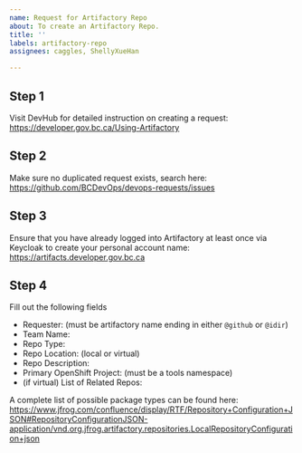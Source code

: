 ```yaml
---
name: Request for Artifactory Repo
about: To create an Artifactory Repo.
title: ''
labels: artifactory-repo
assignees: caggles, ShellyXueHan

---
```


## Step 1
Visit DevHub for detailed instruction on creating a request:
https://developer.gov.bc.ca/Using-Artifactory


## Step 2
Make sure no duplicated request exists, search here:
https://github.com/BCDevOps/devops-requests/issues


## Step 3
Ensure that you have already logged into Artifactory at least once via Keycloak to create your personal account name:
https://artifacts.developer.gov.bc.ca

## Step 4
Fill out the following fields

* Requester: (must be artifactory name ending in either `@github` or `@idir`)
* Team Name:
* Repo Type:
* Repo Location: (local or virtual)
* Repo Description:
* Primary OpenShift Project: (must be a tools namespace)
* (if virtual) List of Related Repos:

A complete list of possible package types can be found here: https://www.jfrog.com/confluence/display/RTF/Repository+Configuration+JSON#RepositoryConfigurationJSON-application/vnd.org.jfrog.artifactory.repositories.LocalRepositoryConfiguration+json
